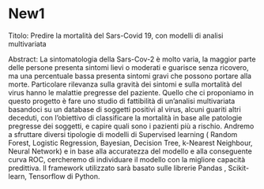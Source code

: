 # New1
Titolo: Predire la mortalità del Sars-Covid 19, con modelli di analisi multivariata

Abstract: La sintomatologia della Sars-Cov-2 è molto varia, la maggior parte delle persone presenta sintomi lievi o moderati e guarisce senza ricovero, ma una percentuale bassa presenta sintomi gravi che possono portare alla morte. Particolare rilevanza sulla gravità dei sintomi e sulla mortalità del virus hanno le malattie pregresse del paziente.
Quello che ci proponiamo in questo progetto è fare uno studio di fattibilità di un’analisi multivariata basandoci su un database di soggetti positivi al virus, alcuni guariti altri deceduti, con l’obiettivo di classificare la mortalità in base alle patologie pregresse dei soggetti, e capire quali sono i pazienti più a rischio.
Andremo a sfruttare diversi tipologie di modelli di Supervised learning ( Random Forest, Logistic Regression, Bayesian, Decision Tree,  k-Nearest Neighbour, Neural Network) e in base alla accuratezza del modello e alla conseguente curva ROC, cercheremo di individuare il modello con la migliore capacità predittiva. 
Il framework utilizzato sarà basato sulle librerie Pandas , Scikit-learn, Tensorflow di Python.

